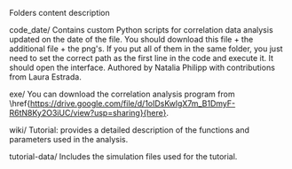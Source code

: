 Folders content description

code_date/ Contains custom Python scripts for correlation data analysis updated on the date of the file. You should download this file + the additional file + the png's. If you put all of them in the same folder, you just need to set the correct path as the first line in the code and execute it. It should open the interface.
Authored by Natalia Philipp with contributions from Laura Estrada.

exe/ You can download the correlation analysis program from \href{https://drive.google.com/file/d/1oIDsKwlgX7m_B1DmyF-R6tN8Ky2O3iUC/view?usp=sharing}{here}.

wiki/ Tutorial: provides a detailed description of the functions and parameters used in the analysis.

tutorial-data/ Includes the simulation files used for the tutorial.
